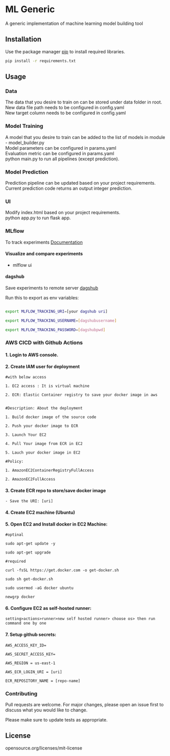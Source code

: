 # ML Generic

A generic implementation of machine learning model building tool

## Installation

Use the package manager [pip](https://pip.pypa.io/en/stable/) to install required libraries.

```bash
pip install -r requirements.txt
```

## Usage

### Data
The data that you desire to train on can be stored under data folder in root.<br>
New data file path needs to be configured in config.yaml<br>
New target column needs to be configured in config.yaml

### Model Training
A model that you desire to train can be added to the list of models in module - model_builder.py <br>
Model parameters can be configured in params.yaml<br>
Evaluation metric can be configured in params.yaml<br>
python main.py to run all pipelines (except prediction).

### Model Prediction
Prediction pipeline can be updated based on your project requirements.<br>
Current prediction code returns an output integer prediction.

### UI
Modify index.html based on your project requirements.<br>
python app.py to run flask app.

### MLflow
To track experiments
[Documentation](https://mlflow.org/docs/latest/index.html)

#### Visualize and compare experiments
- mlflow ui

#### dagshub
Save experiments to remote server
[dagshub](https://dagshub.com/)

Run this to export as env variables:

```bash

export MLFLOW_TRACKING_URI=[your dagshub uri]

export MLFLOW_TRACKING_USERNAME=[dagshubusername]

export MLFLOW_TRACKING_PASSWORD=[dagshubpwd]

```

### AWS CICD with Github Actions

#### 1. Login to AWS console.

#### 2. Create IAM user for deployment

	#with below access

	1. EC2 access : It is virtual machine

	2. ECR: Elastic Container registry to save your docker image in aws


	#Description: About the deployment

	1. Build docker image of the source code

	2. Push your docker image to ECR

	3. Launch Your EC2 

	4. Pull Your image from ECR in EC2

	5. Lauch your docker image in EC2

	#Policy:

	1. AmazonEC2ContainerRegistryFullAccess

	2. AmazonEC2FullAccess

	
#### 3. Create ECR repo to store/save docker image
    - Save the URI: [uri]

	
#### 4. Create EC2 machine (Ubuntu) 

#### 5. Open EC2 and Install docker in EC2 Machine:
	
	
	#optinal

	sudo apt-get update -y

	sudo apt-get upgrade
	
	#required

	curl -fsSL https://get.docker.com -o get-docker.sh

	sudo sh get-docker.sh

	sudo usermod -aG docker ubuntu

	newgrp docker
	
#### 6. Configure EC2 as self-hosted runner:
    setting>actions>runner>new self hosted runner> choose os> then run command one by one


#### 7. Setup github secrets:

    AWS_ACCESS_KEY_ID=

    AWS_SECRET_ACCESS_KEY=

    AWS_REGION = us-east-1

    AWS_ECR_LOGIN_URI = [uri]

    ECR_REPOSITORY_NAME = [repo-name]


### Contributing

Pull requests are welcome. For major changes, please open an issue first
to discuss what you would like to change.

Please make sure to update tests as appropriate.

## License
opensource.org/licenses/mit-license